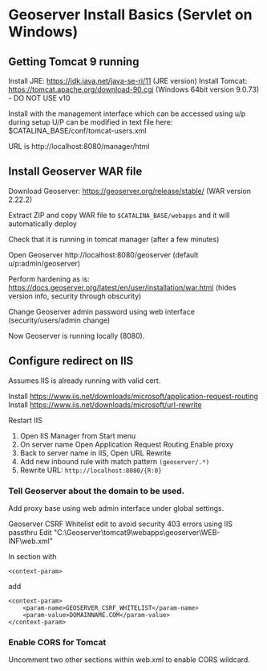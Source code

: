 # Geoserver Install Basics (Servlet on Windows)

## Getting Tomcat 9 running

Install JRE: https://jdk.java.net/java-se-ri/11 (JRE version)
Install Tomcat: https://tomcat.apache.org/download-90.cgi (Windows 64bit version 9.0.73) - DO NOT USE v10

Install with the management interface which can be accessed using u/p during setup
U/P can be modified in text file here:
$CATALINA_BASE/conf/tomcat-users.xml

URL is http://localhost:8080/manager/html

## Install Geoserver WAR file

Download Geoserver: https://geoserver.org/release/stable/ (WAR version 2.22.2)

Extract ZIP and copy WAR file to `$CATALINA_BASE/webapps` and it will automatically deploy

Check that it is running in tomcat manager (after a few minutes)

Open Geoserver http://localhost:8080/geoserver (default u/p:admin/geoserver)

Perform hardening as is: https://docs.geoserver.org/latest/en/user/installation/war.html
(hides version info, security through obscurity)

Change Geoserver admin password using web interface (security/users/admin change)

Now Geoserver is running locally (8080). 

## Configure redirect on IIS

Assumes IIS is already running with valid cert. 

Install https://www.iis.net/downloads/microsoft/application-request-routing
Install https://www.iis.net/downloads/microsoft/url-rewrite

Restart IIS
1. Open IIS Manager from Start menu
2. On server name Open Application Request Routing Enable proxy
3. Back to server name in IIS, Open URL Rewrite
4. Add new inbound rule with match pattern `(geoserver/.*)`
5. Rewrite URL: `http://localhost:8080/{R:0}`

### Tell Geoserver about the domain to be used. 

Add proxy base using web admin interface under global settings. 

Geoserver CSRF Whitelist edit to avoid security 403 errors using IIS passthru
Edit "C:\Geoserver\tomcat9\webapps\geoserver\WEB-INF\web.xml"

In section with   

`<context-param>`

add
```
<context-param>
	<param-name>GEOSERVER_CSRF_WHITELIST</param-name>
	<param-value>DOMAINNAME.COM</param-value>
</context-param>
```
### Enable CORS for Tomcat

Uncomment two other sections within web.xml to enable CORS wildcard.
